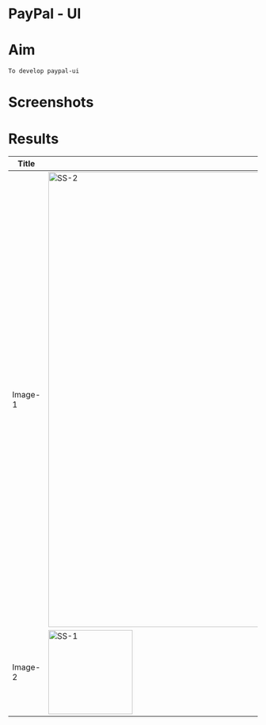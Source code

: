 # PayPal - UI

# Aim
```
To develop paypal-ui
```

# Screenshots
# Results
| Title | Image    |
--- | --- | 
| Image-1 |<img width="920" alt="SS-2" src="https://github.com/SiddhantPawar03/paypal-ui/assets/85052056/d9a91a09-2484-4e9d-b5dc-22038fe62243">|
| Image-2 |<img width="170" alt="SS-1" src="https://github.com/SiddhantPawar03/paypal-ui/assets/85052056/39f9f58a-7af8-4fdf-bc3b-ade9560633d6">|


